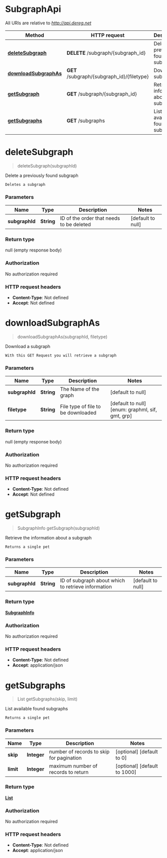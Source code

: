 # SubgraphApi

All URIs are relative to *http://api.dereg.net*

Method | HTTP request | Description
------------- | ------------- | -------------
[**deleteSubgraph**](SubgraphApi.md#deleteSubgraph) | **DELETE** /subgraph/{subgraph_id} | Delete a previously found subgraph
[**downloadSubgraphAs**](SubgraphApi.md#downloadSubgraphAs) | **GET** /subgraph/{subgraph_id}/{filetype} | Download a subgraph
[**getSubgraph**](SubgraphApi.md#getSubgraph) | **GET** /subgraph/{subgraph_id} | Retrieve the information about a subgraph
[**getSubgraphs**](SubgraphApi.md#getSubgraphs) | **GET** /subgraphs | List available found subgraphs


<a name="deleteSubgraph"></a>
# **deleteSubgraph**
> deleteSubgraph(subgraphId)

Delete a previously found subgraph

    Deletes a subgraph

### Parameters

Name | Type | Description  | Notes
------------- | ------------- | ------------- | -------------
 **subgraphId** | **String**| ID of the order that needs to be deleted | [default to null]

### Return type

null (empty response body)

### Authorization

No authorization required

### HTTP request headers

- **Content-Type**: Not defined
- **Accept**: Not defined

<a name="downloadSubgraphAs"></a>
# **downloadSubgraphAs**
> downloadSubgraphAs(subgraphId, filetype)

Download a subgraph

    With this GET Request you will retrieve a subgraph   

### Parameters

Name | Type | Description  | Notes
------------- | ------------- | ------------- | -------------
 **subgraphId** | **String**| The Name of the graph | [default to null]
 **filetype** | **String**| File type of file to be downloaded | [default to null] [enum: graphml, sif, gmt, grp]

### Return type

null (empty response body)

### Authorization

No authorization required

### HTTP request headers

- **Content-Type**: Not defined
- **Accept**: Not defined

<a name="getSubgraph"></a>
# **getSubgraph**
> SubgraphInfo getSubgraph(subgraphId)

Retrieve the information about a subgraph

    Returns a single pet

### Parameters

Name | Type | Description  | Notes
------------- | ------------- | ------------- | -------------
 **subgraphId** | **String**| ID of subgraph about which to retrieve information | [default to null]

### Return type

[**SubgraphInfo**](..//Models/SubgraphInfo.md)

### Authorization

No authorization required

### HTTP request headers

- **Content-Type**: Not defined
- **Accept**: application/json

<a name="getSubgraphs"></a>
# **getSubgraphs**
> List getSubgraphs(skip, limit)

List available found subgraphs

    Returns a single pet

### Parameters

Name | Type | Description  | Notes
------------- | ------------- | ------------- | -------------
 **skip** | **Integer**| number of records to skip for pagination | [optional] [default to 0]
 **limit** | **Integer**| maximum number of records to return | [optional] [default to 1000]

### Return type

[**List**](..//Models/SubgraphInfo.md)

### Authorization

No authorization required

### HTTP request headers

- **Content-Type**: Not defined
- **Accept**: application/json

